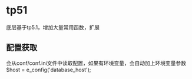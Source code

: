 # tp51
底层基于tp5.1，增加大量常用函数，扩展

## 配置获取 
会从conf/conf.ini文件中读取配置，如果有环境变量，会自动加上环境变量参数
$host = e_config('database_host');
